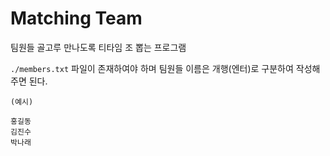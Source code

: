# Matching Team
팀원들 골고루 만나도록 티타임 조 뽑는 프로그램

`./members.txt` 파일이 존재하여야 하며 팀원들 이름은 개행(엔터)로 구분하여 작성해주면 된다.
```text
(예시)

홍길동
김진수
박나래
```